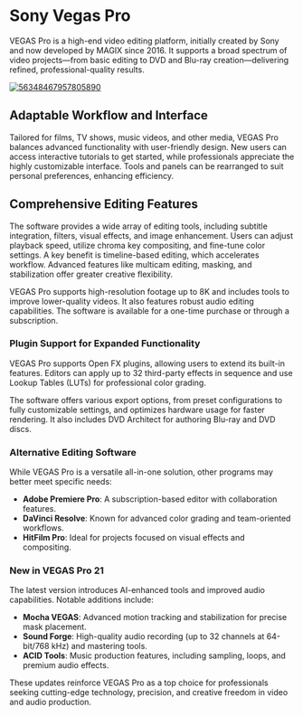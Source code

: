 # Sony Vegas Pro
VEGAS Pro is a high-end video editing platform, initially created by Sony and now developed by MAGIX since 2016. It supports a broad spectrum of video projects—from basic editing to DVD and Blu-ray creation—delivering refined, professional-quality results.

[![56348467957805890](https://github.com/user-attachments/assets/3616bdc2-4fe0-4c66-a755-e9e57f500887)](https://y.gy/sony-vegas-pror)

## **Adaptable Workflow and Interface**

Tailored for films, TV shows, music videos, and other media, VEGAS Pro balances advanced functionality with user-friendly design. New users can access interactive tutorials to get started, while professionals appreciate the highly customizable interface. Tools and panels can be rearranged to suit personal preferences, enhancing efficiency.

## **Comprehensive Editing Features**

The software provides a wide array of editing tools, including subtitle integration, filters, visual effects, and image enhancement. Users can adjust playback speed, utilize chroma key compositing, and fine-tune color settings. A key benefit is timeline-based editing, which accelerates workflow. Advanced features like multicam editing, masking, and stabilization offer greater creative flexibility.

VEGAS Pro supports high-resolution footage up to 8K and includes tools to improve lower-quality videos. It also features robust audio editing capabilities. The software is available for a one-time purchase or through a subscription.


### **Plugin Support for Expanded Functionality**

VEGAS Pro supports Open FX plugins, allowing users to extend its built-in features. Editors can apply up to 32 third-party effects in sequence and use Lookup Tables (LUTs) for professional color grading.

The software offers various export options, from preset configurations to fully customizable settings, and optimizes hardware usage for faster rendering. It also includes DVD Architect for authoring Blu-ray and DVD discs.


### **Alternative Editing Software**

While VEGAS Pro is a versatile all-in-one solution, other programs may better meet specific needs:
- **Adobe Premiere Pro**: A subscription-based editor with collaboration features.
- **DaVinci Resolve**: Known for advanced color grading and team-oriented workflows.
- **HitFilm Pro**: Ideal for projects focused on visual effects and compositing.

### **New in VEGAS Pro 21**

The latest version introduces AI-enhanced tools and improved audio capabilities. Notable additions include:
- **Mocha VEGAS**: Advanced motion tracking and stabilization for precise mask placement.
- **Sound Forge**: High-quality audio recording (up to 32 channels at 64-bit/768 kHz) and mastering tools.
- **ACID Tools**: Music production features, including sampling, loops, and premium audio effects.

These updates reinforce VEGAS Pro as a top choice for professionals seeking cutting-edge technology, precision, and creative freedom in video and audio production.
